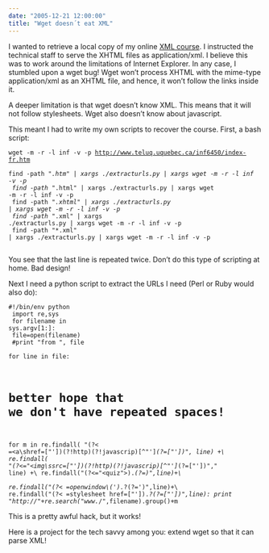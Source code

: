 ```yaml
---
date: "2005-12-21 12:00:00"
title: "Wget doesn´t eat XML"
---
```




I wanted to retrieve a local copy of my online [XML course](http://www.teluq.ca/inf6450/). I instructed the technical staff to serve the XHTML files as application/xml. I believe this was to work around the limitations of Internet Explorer. In any case, I stumbled upon a wget bug! Wget won&rsquo;t process XHTML with the mime-type application/xml as an XHTML file, and hence, it won&rsquo;t follow the links inside it.

A deeper limitation is that wget doesn&rsquo;t know XML. This means that it will not follow stylesheets. Wget also doesn&rsquo;t know about javascript.

This meant I had to write my own scripts to recover the course. First, a bash script:

<code>wget -m -r -l inf -v -p http://www.teluq.uquebec.ca/inf6450/index-fr.htm<br/>
find -path "*.htm" | xargs ./extracturls.py | xargs wget -m -r -l inf -v -p<br/>
find -path "*.html" | xargs ./extracturls.py | xargs wget -m -r -l inf -v -p<br/>
find -path "*.xhtml" | xargs ./extracturls.py | xargs wget -m -r -l inf -v -p<br/>
find -path "*.xml" | xargs ./extracturls.py | xargs wget -m -r -l inf -v -p<br/>
find -path "*.xml" | xargs ./extracturls.py | xargs wget -m -r -l inf -v -p<br/>
</code>

You see that the last line is repeated twice. Don&rsquo;t do this type of scripting at home. Bad design!

Next I need a python script to extract the URLs I need (Perl or Ruby would also do):

<code>#!/bin/env python<br/>
import re,sys<br/>
for filename in sys.argv[1:]:<br/>
file=open(filename)<br/>
#print "from ", file<br/>
for line in file:<br/>
# better hope that we don't have repeated spaces!<br/>
for m in re.findall( "(?< =<a\\shref=["'])(?!http)(?!javascrip)[^"']*(?=["'])", line) +\\ re.findall( "(?<="<img\\ssrc=[&quot;'])(?!http)(?!javascrip)[^&quot;']*(?=[&quot;'])&quot;," line) +\\ re.findall("(?<="<quiz">).*(?=)",line)+\\<br/>
re.findall("(?< =openwindow\\(').*?(?=')",line)+\\
re.findall("(?< =stylesheet href=["']).*?(?=["'])",line):
print "http://"+re.search("www.*/",filename).group()+m
</code>

This is a pretty awful hack, but it works!

Here is a project for the tech savvy among you: extend wget so that it can parse XML!</code>

